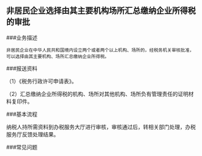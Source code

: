 ## 非居民企业选择由其主要机构场所汇总缴纳企业所得税的审批

###业务描述
    
    非居民企业在中华人民共和国境内设立两个或者两个以上机构、场所的，经税务机关审核批准，可以选择由其主要机构、场所汇总缴纳企业所得税。


###报送资料

（1）《税务行政许可申请表》。

（2）汇总缴纳企业所得税的机构、场所对其他机构、场所负有管理责任的证明材料复印件。



###基本流程

  纳税人持所需资料到办税服务大厅进行审核，审核通过后，转相关部门处理，办税服务厅反馈处理结果。

###常见问题